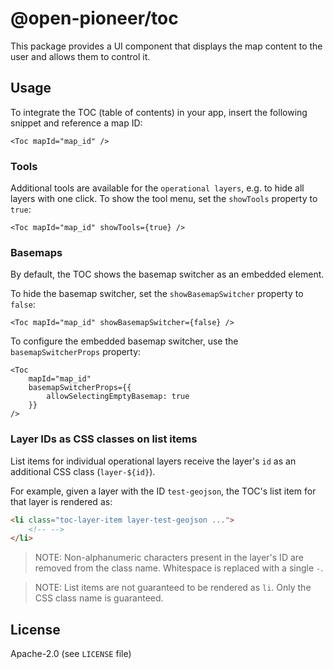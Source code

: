 # @open-pioneer/toc

This package provides a UI component that displays the map content to the user and allows them to control it.

## Usage

To integrate the TOC (table of contents) in your app, insert the following snippet and reference a map ID:

```tsx
<Toc mapId="map_id" />
```

### Tools

Additional tools are available for the `operational layers`, e.g. to hide all layers with one click. To show the tool menu, set the `showTools` property to `true`:

```tsx
<Toc mapId="map_id" showTools={true} />
```

### Basemaps

By default, the TOC shows the basemap switcher as an embedded element.

To hide the basemap switcher, set the `showBasemapSwitcher` property to `false`:

```tsx
<Toc mapId="map_id" showBasemapSwitcher={false} />
```

To configure the embedded basemap switcher, use the `basemapSwitcherProps` property:

```tsx
<Toc
    mapId="map_id"
    basemapSwitcherProps={{
        allowSelectingEmptyBasemap: true
    }}
/>
```

### Layer IDs as CSS classes on list items

List items for individual operational layers receive the layer's `id` as an additional CSS class (`layer-${id}`).

For example, given a layer with the ID `test-geojson`, the TOC's list item for that layer is rendered as:

```html
<li class="toc-layer-item layer-test-geojson ...">
    <!-- -->
</li>
```

> NOTE: Non-alphanumeric characters present in the layer's ID are removed from the class name. Whitespace is replaced with a single `-`.

> NOTE: List items are not guaranteed to be rendered as `li`. Only the CSS class name is guaranteed.

## License

Apache-2.0 (see `LICENSE` file)
